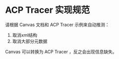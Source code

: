 # ACP Tracer 实现规范
请根据 Canvas 文档和 ACP Tracer 示例来自动推测：
1. 取消xml结构
2. 取消大部分元数据

Canvas 可以转换为 ACP Tracer ，反之会出现信息缺失。